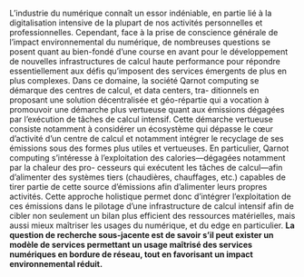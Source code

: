 L’industrie du numérique connaît un essor indéniable, en partie lié à la digitalisation intensive de la plupart de nos activités personnelles et professionnelles. Cependant, face à la prise de conscience générale de l’impact environnemental du numérique, de nombreuses questions se posent quant au bien-fondé d’une course en avant pour le développement de nouvelles infrastructures de calcul haute performance pour répondre essentiellement aux défis qu’imposent des services émergents de plus en plus complexes. Dans ce domaine, la société Qarnot computing se démarque des centres de calcul, et data centers, tra- ditionnels en proposant une solution décentralisée et géo-répartie qui a vocation à promouvoir une démarche plus vertueuse quant aux émissions dégagées par l’exécution de tâches de calcul intensif. Cette démarche vertueuse consiste notamment à considérer un écosystème qui dépasse le cœur d’activité d’un centre de calcul et notamment intégrer le recyclage de ses émissions sous des formes plus utiles et vertueuses. En particulier, Qarnot computing s’intéresse à l’exploitation des calories—dégagées notamment par la chaleur des pro- cesseurs qui exécutent les tâches de calcul—afin d’alimenter des systèmes tiers (chaudières, chauffages, etc.) capables de tirer partie de cette source d’émissions afin d’alimenter leurs propres activités. Cette approche holistique permet donc d’intégrer l’exploitation de ces émissions dans le pilotage d’une infrastructure de calcul intensif afin de cibler non seulement un bilan plus efficient des ressources matérielles, mais aussi mieux maîtriser les usages du numérique, et du edge en particulier. **La question de recherche sous-jacente est de savoir s’il peut exister un modèle de services permettant un usage maîtrisé des services numériques en bordure de réseau, tout en favorisant un impact environnemental réduit.**
